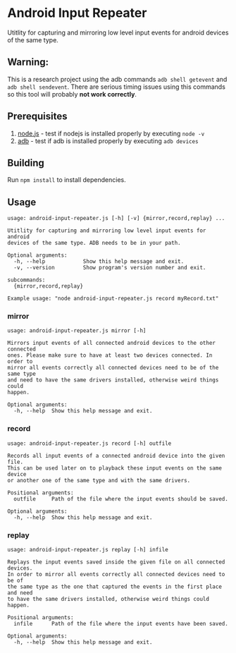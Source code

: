 # Android Input Repeater
Utitlity for capturing and mirroring low level input events for android devices of the same type.

## Warning:
This is a research project using the adb commands ```adb shell getevent``` and ```adb shell sendevent```. There are serious timing issues using this commands so this tool will probably **not work correctly**.

## Prerequisites
1. [node.js](https://nodejs.org/) - test if nodejs is installed properly by executing ```node -v```
1. [adb](https://developer.android.com/sdk/installing/index.html?pkg=tools) - test if adb is installed properly by executing ```adb devices```

## Building
Run ```npm install``` to install dependencies.

## Usage
```
usage: android-input-repeater.js [-h] [-v] {mirror,record,replay} ...

Utitlity for capturing and mirroring low level input events for android
devices of the same type. ADB needs to be in your path.

Optional arguments:
  -h, --help            Show this help message and exit.
  -v, --version         Show program's version number and exit.

subcommands:
  {mirror,record,replay}

Example usage: "node android-input-repeater.js record myRecord.txt"
```
### mirror
```
usage: android-input-repeater.js mirror [-h]

Mirrors input events of all connected android devices to the other connected
ones. Please make sure to have at least two devices connected. In order to
mirror all events correctly all connected devices need to be of the same type
and need to have the same drivers installed, otherwise weird things could
happen.

Optional arguments:
  -h, --help  Show this help message and exit.
```

### record
```
usage: android-input-repeater.js record [-h] outfile

Records all input events of a connected android device into the given file.
This can be used later on to playback these input events on the same device
or another one of the same type and with the same drivers.

Positional arguments:
  outfile     Path of the file where the input events should be saved.

Optional arguments:
  -h, --help  Show this help message and exit.
```

### replay
```
usage: android-input-repeater.js replay [-h] infile

Replays the input events saved inside the given file on all connected devices.
In order to mirror all events correctly all connected devices need to be of
the same type as the one that captured the events in the first place and need
to have the same drivers installed, otherwise weird things could happen.

Positional arguments:
  infile      Path of the file where the input events have been saved.

Optional arguments:
  -h, --help  Show this help message and exit.
```
